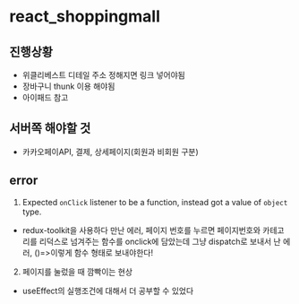 # react_shoppingmall

## 진행상황

- 위클리베스트 디테일 주소 정해지면 링크 넣어야됨
- 장바구니 thunk 이용 해야됨
- 아이패드 참고

## 서버쪽 해야할 것

- 카카오페이API, 결제, 상세페이지(회원과 비회원 구분)

## error

1. Expected `onClick` listener to be a function, instead got a value of `object` type.

- redux-toolkit을 사용하다 만난 에러, 페이지 번호를 누르면 페이지번호와 카테고리를 리덕스로 넘겨주는 함수를 onclick에 담았는데 그냥 dispatch로 보내서 난 에러, ()=>이렇게 함수 형태로 보내야한다!

2. 페이지를 눌렀을 때 깜빡이는 현상

- useEffect의 실행조건에 대해서 더 공부할 수 있었다
